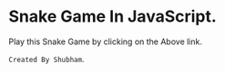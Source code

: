 # Snake Game In JavaScript.

Play this Snake Game by clicking on the Above link.


``Created By Shubham``.
